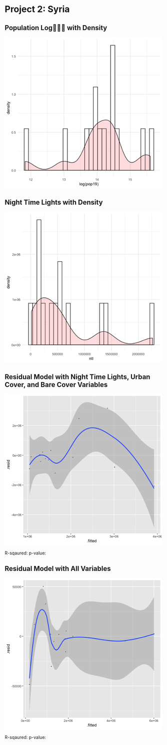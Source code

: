 # Project 2: Syria

## Population Log ًًًwith Density
![](poplog_with_density.png)

## Night Time Lights with Density
![](ntl_with_density.png)

## Residual Model with Night Time Lights, Urban Cover, and Bare Cover Variables
![](residual_ntl_dst100_dst200.png)

R-sqaured:
p-value:

## Residual Model with All Variables 

![](residual_allvariables.png)

R-sqaured:
p-value:
